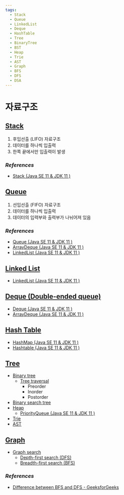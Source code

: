 ```yaml
---
tags:
  - Stack
  - Queue
  - LinkedList
  - Deque
  - HashTable
  - Tree
  - BinaryTree
  - BST
  - Heap
  - Trie
  - AST
  - Graph
  - BFS
  - DFS
  - DSA
---
```

# 자료구조

## [Stack]

1. 후입선출 (LIFO) 자료구조
2. 데이터를 하나씩 입출력
3. 한쪽 끝에서만 입출력이 발생

[Stack]: https://en.wikipedia.org/wiki/Stack_(abstract_data_type)

### *References*

- [Stack (Java SE 11 & JDK 11 )](https://docs.oracle.com/en/java/javase/11/docs/api/java.base/java/util/Stack.html)

## [Queue]

1. 선입선출 (FIFO) 자료구조
2. 데이터를 하나씩 입출력
3. 데이터의 입력부와 출력부가 나뉘어져 있음

[Queue]: https://en.wikipedia.org/wiki/Queue_(abstract_data_type)

### *References*

- [Queue (Java SE 11 & JDK 11 )](https://docs.oracle.com/en/java/javase/11/docs/api/java.base/java/util/Queue.html)
- [ArrayDeque (Java SE 11 & JDK 11 )](https://docs.oracle.com/en/java/javase/11/docs/api/java.base/java/util/ArrayDeque.html)
- [LinkedList (Java SE 11 & JDK 11 )](https://docs.oracle.com/en/java/javase/11/docs/api/java.base/java/util/LinkedList.html)

## [Linked List]

[Linked list]: https://en.wikipedia.org/wiki/Linked_list

- [LinkedList (Java SE 11 & JDK 11 )](https://docs.oracle.com/en/java/javase/11/docs/api/java.base/java/util/LinkedList.html)

## [Deque (Double-ended queue)]

[Deque (Double-ended queue)]: https://en.wikipedia.org/wiki/Double-ended_queue

- [Deque (Java SE 11 & JDK 11 )](https://docs.oracle.com/en/java/javase/11/docs/api/java.base/java/util/Deque.html)
- [ArrayDeque (Java SE 11 & JDK 11 )](https://docs.oracle.com/en/java/javase/11/docs/api/java.base/java/util/ArrayDeque.html)

## [Hash Table]

[Hash table]: https://en.wikipedia.org/wiki/Hash_table

- [HashMap (Java SE 11 & JDK 11 )](https://docs.oracle.com/en/java/javase/11/docs/api/java.base/java/util/HashMap.html)
- [Hashtable (Java SE 11 & JDK 11 )](https://docs.oracle.com/en/java/javase/11/docs/api/java.base/java/util/Hashtable.html)

## [Tree]

[Tree]: https://en.wikipedia.org/wiki/Tree_(data_structure)

- [Binary tree](https://en.wikipedia.org/wiki/Binary_tree)
  - [Tree traversal](https://en.wikipedia.org/wiki/Tree_traversal)
    - Preorder
    - Inorder
    - Postorder
- [Binary search tree](https://en.wikipedia.org/wiki/Binary_search_tree)
- [Heap](https://en.wikipedia.org/wiki/Heap_(data_structure))
  - [PriorityQueue (Java SE 11 & JDK 11 )](https://docs.oracle.com/en/java/javase/11/docs/api/java.base/java/util/PriorityQueue.html)
- [Trie](https://en.wikipedia.org/wiki/Trie)
- [AST](https://en.wikipedia.org/wiki/Abstract_syntax_tree)

## [Graph]

[Graph]: https://en.wikipedia.org/wiki/Graph_(abstract_data_type)

- [Graph search](https://en.wikipedia.org/wiki/Graph_traversal)
  - [Depth-first search (DFS)](https://en.wikipedia.org/wiki/Depth-first_search)
  - [Breadth-first search (BFS)](https://en.wikipedia.org/wiki/Breadth-first_search)

### *References*

- [Difference between BFS and DFS - GeeksforGeeks](https://www.geeksforgeeks.org/difference-between-bfs-and-dfs/)

